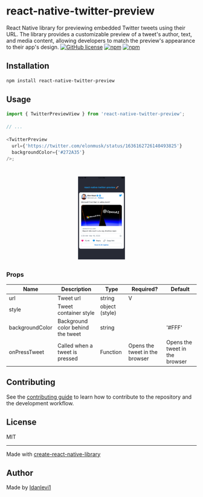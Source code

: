 # react-native-twitter-preview

React Native library for previewing embedded Twitter tweets using their URL. The library provides a customizable preview of a tweet's author, text, and media content, allowing developers to match the preview's appearance to their app's design.
[![GitHub license](https://img.shields.io/github/license/gmsgowtham/react-native-twitter-preview)](https://github.com/gmsgowtham/react-native-twitter-preview/blob/main/LICENSE)
[![npm](https://img.shields.io/npm/v/react-native-twitter-preview)](https://www.npmjs.com/package/react-native-twitter-preview)
[![npm](https://img.shields.io/npm/dw/react-native-twitter-preview)](https://www.npmjs.com/package/react-native-twitter-preview)

## Installation

```sh
npm install react-native-twitter-preview
```

## Usage

```js
import { TwitterPreviewView } from 'react-native-twitter-preview';

// ...

<TwitterPreview
  url={'https://twitter.com/elonmusk/status/1636162726140493825'}
  backgroundColor={'#272A35'}
/>;
```

<h1 align="center">
 <img height='220' src="./example/assets/screenshot.png" /><br/>
</h1>

### Props

| Name            | Description                       | Type           | Required?                      | Default                        |
| --------------- | --------------------------------- | -------------- | ------------------------------ | ------------------------------ |
| url             | Tweet url                         | string         | V                              |                                |
| style           | Tweet container style             | object (style) |                                |                                |
| backgroundColor | Background color behind the tweet | string         |                                | '#FFF'                         |
| onPressTweet    | Called when a tweet is pressed    | Function       | Opens the tweet in the browser | Opens the tweet in the browser |

## Contributing

See the [contributing guide](CONTRIBUTING.md) to learn how to contribute to the repository and the development workflow.

## License

MIT

---

Made with [create-react-native-library](https://github.com/callstack/react-native-builder-bob)

## Author

Made by [Idanlevi1](https://github.com/idanlevi1)
